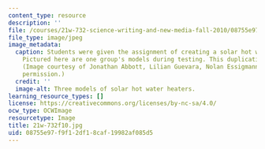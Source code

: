 ```yaml
---
content_type: resource
description: ''
file: /courses/21w-732-science-writing-and-new-media-fall-2010/08755e97f9f12df18caf19982af085d5_21w-732f10.jpg
file_type: image/jpeg
image_metadata:
  caption: Students were given the assignment of creating a solar hot water heater.
    Pictured here are one group's models during testing. This duplication proves reproducibility.
    (Image courtesy of Jonathan Abbott, Lilian Guevara, Nolan Essigmann. Used with
    permission.)
  credit: ''
  image-alt: Three models of solar hot water heaters.
learning_resource_types: []
license: https://creativecommons.org/licenses/by-nc-sa/4.0/
ocw_type: OCWImage
resourcetype: Image
title: 21w-732f10.jpg
uid: 08755e97-f9f1-2df1-8caf-19982af085d5
---
```

